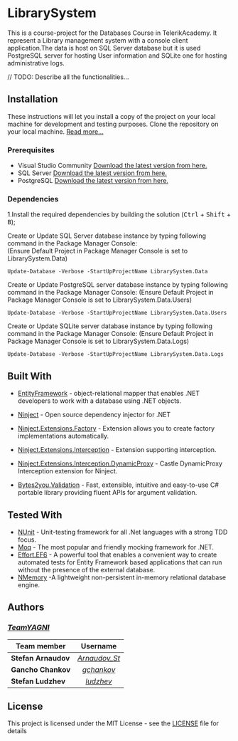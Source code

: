 # LibrarySystem

This is a course-project for the Databases Course in TelerikAcademy. It represent a Library management system with a console
client application.The data is host on SQL Server database but it is used PostgreSQL server for hosting User information and
SQLite one for hosting administrative logs.

// TODO: Describe all the functionalities...

## Installation

These instructions will let you install a copy of the project on your local machine for development and testing purposes.
Clone the repository on your local machine. [Read more...](https://help.github.com/articles/cloning-a-repository/)

### Prerequisites

 - Visual Studio Community  [Download the latest version from here.](https://www.visualstudio.com/thank-you-downloading-visual-studio/?sku=Community&rel=15)
 - SQL Server [Download the latest version from here.](https://www.microsoft.com/en-in/sql-server/sql-server-downloads)
 - PostgreSQL [Download the latest version from here.](https://www.postgresql.org/download/)

### Dependencies

1.Install the required dependencies by building the solution (<kbd>Ctrl</kbd> + <kbd>Shift</kbd> + <kbd>B</kbd>);

Create or Update SQL Server database instance by typing following command in the Package Manager Console:	
(Ensure Default Project in Package Manager Console is set to LibrarySystem.Data)
```
Update-Database -Verbose -StartUpProjectName LibrarySystem.Data
```

Create or Update PostgreSQL server database instance by typing following command in the Package Manager Console:
(Ensure Default Project in Package Manager Console is set to LibrarySystem.Data.Users)
```
Update-Database -Verbose -StartUpProjectName LibrarySystem.Data.Users
```

Create or Update SQLite server database instance by typing following command in the Package Manager Console:
(Ensure Default Project in Package Manager Console is set to LibrarySystem.Data.Logs)
```
Update-Database -Verbose -StartUpProjectName LibrarySystem.Data.Logs
```
## Built With

* [EntityFramework](https://docs.microsoft.com/en-us/ef/) - object-relational mapper that enables .NET developers to work with a database using .NET objects.

* [Ninject](http://www.ninject.org/) - Open source dependency injector for .NET
* [Ninject.Extensions.Factory](https://github.com/ninject/Ninject.Extensions.Factory/wiki) - Extension allows you to create factory implementations automatically.
* [Ninject.Extensions.Interception](https://github.com/ninject/Ninject.Extensions.Interception/wiki) - Extension supporting interception.
* [Ninject.Extensions.Interception.DynamicProxy](https://www.nuget.org/packages/Ninject.Extensions.Interception.DynamicProxy/) - Castle DynamicProxy Interception extension for Ninject.

* [Bytes2you.Validation](https://github.com/veskokolev/Bytes2you.Validation) - Fast, extensible, intuitive and easy-to-use C# portable library providing fluent APIs for argument validation.

## Tested With

* [NUnit](https://www.nunit.org/) - Unit-testing framework for all .Net languages with a strong TDD focus.
* [Moq](https://github.com/moq/moq4/wiki) - The most popular and friendly mocking framework for .NET.
* [Effort.EF6](https://github.com/tamasflamich/effort) - A powerful tool that enables a convenient way to create automated tests for Entity Framework based applications that can run without the presence of the external database.
* [NMemory](https://github.com/tamasflamich/nmemory) -A lightweight non-persistent in-memory relational database engine.

## Authors

### [***TeamYAGNI***](https://github.com/TeamYAGNI)
| Team member         | Username     |
| -------------       | :--------:   |
| **Stefan Arnaudov** | [*Arnaudov_St*](http://telerikacademy.com/Users/Arnaudov_St)  |
| **Gancho Chankov**  | [*gchankov*](http://telerikacademy.com/Users/gchankov)     |
| **Stefan Ludzhev**  | [*ludzhev*](https://github.com/ludzhev)      |

## License

This project is licensed under the MIT License - see the [LICENSE](LICENSE) file for details
